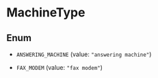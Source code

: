 

# MachineType

## Enum


* `ANSWERING_MACHINE` (value: `"answering machine"`)

* `FAX_MODEM` (value: `"fax modem"`)



